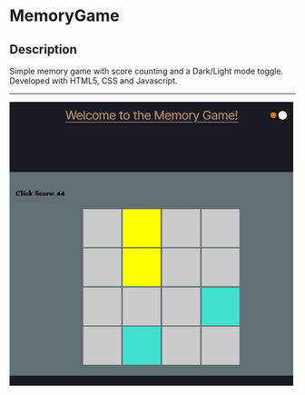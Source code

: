 # MemoryGame

## Description
Simple memory game with score counting and a Dark/Light mode toggle.
Developed with HTML5, CSS and Javascript.
<hr/>
<img src="MemoryGame.png" width=500/>
